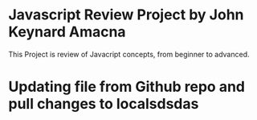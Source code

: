 # Javascript Review Project by John Keynard Amacna
This Project is review of Javacript concepts, from beginner to advanced.

# Updating file from Github repo and pull changes to localsdsdas
